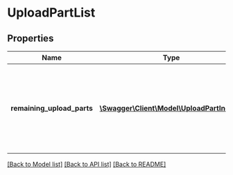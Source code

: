 # UploadPartList

## Properties
Name | Type | Description | Notes
------------ | ------------- | ------------- | -------------
**remaining_upload_parts** | [**\Swagger\Client\Model\UploadPartIndex[]**](UploadPartIndex.md) | Indexes of the remaining parts to upload.  These indexes can be used as the &#x60;uploadPartIndex&#x60; parameter in the GetUploadPart and CompleteUploadPart endpoints. | 

[[Back to Model list]](../../README.md#documentation-for-models) [[Back to API list]](../../README.md#documentation-for-api-endpoints) [[Back to README]](../../README.md)


